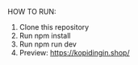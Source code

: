 HOW TO RUN:

1. Clone this repository
2. Run npm install
3. Run npm run dev
4. Preview: https://kopidingin.shop/
